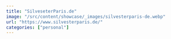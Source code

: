 ```yaml
---
title: "SilveseterParis.de"
image: "/src/content/showcase/_images/silvesterparis-de.webp"
url: "https://www.silvesterparis.de/"
categories: ["personal"]
---
```

